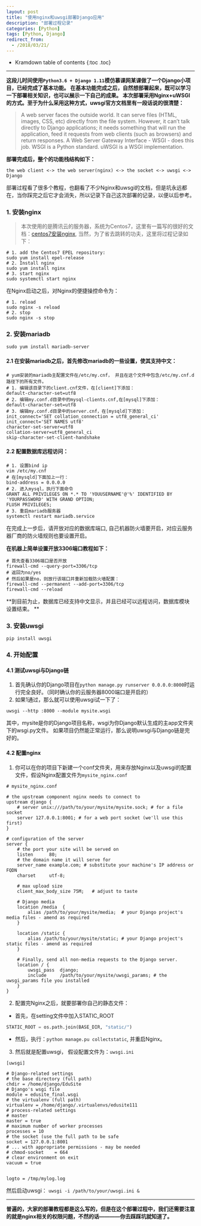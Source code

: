 ```yaml
---
layout: post
title: "使用nginx和uwsgi部署Django应用"
description: "部署过程记录"
categories: [Python]
tags: [Python, Django]
redirect_from:
  - /2018/03/21/
---
```


* Kramdown table of contents
{:toc .toc}

---
**这段儿时间使用`Python3.6 + Django 1.11`模仿慕课网某课做了一个Django小项目，已经完成了基本功能。
在基本功能完成之后，自然想部署起来，既可以学习一下部署相关知识，也可以展示一下自己的成果。
本次部署采用Nginx+uWSGI的方式。至于为什么采用这种方式，uwsgi官方文档里有一段话说的很清楚：**
> A web server faces the outside world. It can serve files (HTML, images, CSS, etc) directly from the file system. However, it can’t talk directly to Django applications; it needs something that will run the application, feed it requests from web clients (such as browsers) and return responses.
A Web Server Gateway Interface - WSGI - does this job. WSGI is a Python standard.
uWSGI is a WSGI implementation.


**部署完成后，整个的功能栈结构如下：**

```the web client <-> the web server(nginx) <-> the socket <-> uwsgi <-> Django```


部署过程看了很多个教程，也翻看了不少Nginx和uwsgi的文档，但是坑永远都在，当你踩完之后它才会消失，所以记录下自己这次部署的记录，以便以后参考。

### 1. 安装nginx
> 本次使用的是腾讯云的服务器，系统为Centos7，这里有一篇写的很好的文档：[centos7安装nginx](https://www.digitalocean.com/community/tutorials/how-to-install-nginx-on-centos-7), 当然，为了省去跳转的功夫，这里将过程记录如下：

```shell
# 1. add the Centos7 EPEL repository:
sudo yum install epel-release
# 2. Install nginx
sudo yum install nginx
# 3. start nginx
sudo systemctl start nginx
```
在Nginx启动之后，对Nginx的便捷操控命令为：
```shell
# 1. reload
sudo nginx -s reload
# 2. stop
sudo nginx -s stop
```
### 2. 安装mariadb
```shell
sudo yum install mariadb-server
```
#### 2.1 在安装mariadb之后，首先修改mariadb的一些设置，使其支持中文：
```shell
# yum安装的mariadb主配置文件在/etc/my.cnf， 并且在这个文件中包含/etc/my.cnf.d路径下的所有文件。
# 1. 编辑该目录下的client.cnf文件，在[client]下添加：
default-character-set=utf8
# 2. 编辑my.conf.d目录中的mysql-clients.cnf,在[mysql]下添加：
default-character-set=utf8
# 3. 编辑my.conf.d目录中的server.cnf，在[mysqld]下添加：
init_connect='SET collation_connection = utf8_general_ci'
init_connect='SET NAMES utf8'
character-set-server=utf8
collation-server=utf8_general_ci
skip-character-set-client-handshake
```
#### 2.2 配置数据库远程访问：
```shell
# 1. 设置bind ip
vim /etc/my.cnf
# 在[mysqld]下面加上一行：
bind-address = 0.0.0.0
# 2. 进入mysql，执行下面命令
GRANT ALL PRIVILEGES ON *.* TO 'YOUUSERNAME'@'%' IDENTIFIED BY 'YOURPASSWORD' WITH GRAND OPTION;
FLUSH PRIVILEGES;
# 3. 重启mariadb服务器
systemctl restart mariadb.service
```
在完成上一步后，请开放对应的数据库端口, 自己机器防火墙要开启，对应云服务器厂商的防火墙规则也要设置开启。

**在机器上简单设置开放3306端口教程如下：**
```shell
# 首先查看3306端口是否开放
firewall-cmd --query-port=3306/tcp
# 返回为no/yes
# 然后如果是no，则放行该端口并重新加载防火墙配置：
firewall-cmd --permanent --add-port=3306/tcp
firewall-cmd --reload
```
**到目前为止，数据库已经支持中文显示，并且已经可以远程访问，数据库模块设置结束。 **

### 3. 安装uwsgi
```shell
pip install uwsgi
```

### 4. 开始配置
#### 4.1 测试uwsgi与Django链
1. 首先确认你的Django项目在`python manage.py runserver 0.0.0.0:8000`时运行完全良好。（同时确认你的云服务器8000端口是开启的）
2. 如果1通过，那么就可以使用uwsgi试一下了：
```shell
uwsgi --http :8000 --module mysite.wsgi
```
其中，mysite是你的Django项目名称，wsgi为你Django默认生成的主app文件夹下的wsgi.py文件。
如果项目仍然能正常运行，那么说明uwsgi与Django链是完好的。

#### 4.2 配置nginx
1. 你可以在你的项目下新建一个conf文件夹，用来存放Nginx以及uwsgi的配置文件，假设Nginx配置文件为`mysite_nginx.conf`

```shell
# mysite_nginx.conf

# the upstream component nginx needs to connect to
upstream django {
    # server unix:///path/to/your/mysite/mysite.sock; # for a file socket
    server 127.0.0.1:8001; # for a web port socket (we'll use this first)
}

# configuration of the server
server {
    # the port your site will be served on
    listen      80;
    # the domain name it will serve for
    server_name example.com; # substitute your machine's IP address or FQDN
    charset     utf-8;

    # max upload size
    client_max_body_size 75M;   # adjust to taste

    # Django media
    location /media  {
        alias /path/to/your/mysite/media;  # your Django project's media files - amend as required
    }

    location /static {
        alias /path/to/your/mysite/static; # your Django project's static files - amend as required
    }

    # Finally, send all non-media requests to the Django server.
    location / {
        uwsgi_pass  django;
        include     /path/to/your/mysite/uwsgi_params; # the uwsgi_params file you installed
    }
}
```
2. 配置完Nginx之后，就要部署你自己的静态文件：
- 首先，在setting文件中加入STATIC_ROOT
```python
STATIC_ROOT = os.path.join(BASE_DIR, "static/")
```
- 然后，执行：`python manage.pu collectstatic`, 并重启Nginx。
3. 然后就是配置uwsgi， 假设配置文件为：`uwsgi.ini`

```shell
[uwsgi]

# Django-related settings
# the base directory (full path)
chdir = /home/django/EduSite
# Django's wsgi file
module = edusite_final.wsgi
# the virtualenv (full path)
virtualenv = /home/django/.virtualenvs/edusite111
# process-related settings
# master
master = true
# maximum number of worker processes
processes = 10
# the socket (use the full path to be safe
socket = 127.0.0.1:8001
# ... with appropriate permissions - may be needed
# chmod-socket    = 664
# clear environment on exit
vacuum = true


logto = /tmp/mylog.log
```
然后启动uwsgi： `uwsgi -i /path/to/your/uwsgi.ini &`

* * * * *

**普遍的，大家的部署教程都是这么写的，但是在这个部署过程中，我们还需要注意的就是nginx相关的权限问题，不然的话————你去踩踩坑就知道了。**


